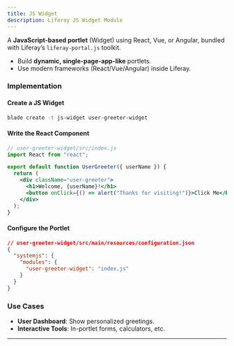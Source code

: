 ```yaml
---
title: JS Widget
description: Liferay JS Widget Module
---
```


A **JavaScript-based portlet** (Widget) using React, Vue, or Angular, bundled with Liferay’s `liferay-portal.js` toolkit.

- Build **dynamic, single-page-app-like** portlets.
- Use modern frameworks (React/Vue/Angular) inside Liferay.

### Implementation

#### Create a JS Widget

```bash
blade create -t js-widget user-greeter-widget
```

#### Write the React Component

```jsx
// user-greeter-widget/src/index.js
import React from "react";

export default function UserGreeter({ userName }) {
  return (
    <div className="user-greeter">
      <h1>Welcome, {userName}!</h1>
      <button onClick={() => alert("Thanks for visiting!")}>Click Me</button>
    </div>
  );
}
```

#### Configure the Portlet

```json
// user-greeter-widget/src/main/resources/configuration.json
{
  "systemjs": {
    "modules": {
      "user-greeter-widget": "index.js"
    }
  }
}
```

### Use Cases

- **User Dashboard**: Show personalized greetings.
- **Interactive Tools**: In-portlet forms, calculators, etc.

---
